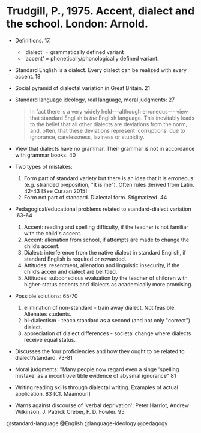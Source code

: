# Trudgill, P., 1975. Accent, dialect and the school. London: Arnold. 

- Definitions. 17.
    - 'dialect' = grammatically defined variant
    - 'accent' = phonetically/phonologically defined variant.

- Standard English is a dialect. Every dialect can be realized with every accent. 18

- Social pyramid of dialectal variation in Great Britain. 21

- Standard language ideology, real language, moral judgments: 27

    > In fact there is a very widely held---although erroneous--- view that standard English is *the* English language. This inevitably leads to the belief that all other dialects are deviations from the norm, and, often, that these deviations represent 'corruptions' due to ignorance, carelessness, laziness or stupidity.

- View that dialects have no grammar. Their grammar is not in accordance with grammar books. 40

- Two types of mistakes:
    1. Form part of standard variety but there is an idea that it is erroneous (e.g. stranded preposition, "It is me"). Often rules derived from Latin. 42-43 [See Curzan 2015]
    2. Form not part of standard. Dialectal form. Stigmatized. 44

- Pedagogical/educational problems related to standard-dialect variation :63-64
    1. Accent: reading and spelling difficulty, if the teacher is not familiar with the child's accent.
    2. Accent: alienation from school, if attempts are made to change the child’s accent.
    3. Dialect: interference from the native dialect in standard English, if standard English is required or rewarded.
    4. Attitudes: resentment, alienation and linguistic insecurity, if the child’s accen and dialect are belittled.
    5. Attitudes: subconscious evaluation by the teacher of children with higher-status accents and dialects as academically more promising. 

- Possible solutions: 65-70
    1. elimination of non-standard - train away dialect. Not feasible. Alienates students.
    2. bi-dialectism - teach standard as a second (and not only "correct") dialect.
    3. appreciation of dialect differences - societal change where dialects receive equal status.

- Discusses the four proficiencies and how they ought to be related to dialect/standard. 73-81

- Moral judgments: "Many people now regard even a singe 'spelling mistake' as a incontrovertible evidence of abysmal ignorance" 81

- Writing reading skills through dialectal writing. Examples of actual application. 83 [Cf. Maamouri]

- Warns against discourse of 'verbal deprivation': Peter Harriot, Andrew Wilkinson, J. Patrick Creber, F. D. Fowler. 95

@standard-language
@English
@language-ideology
@pedagogy
